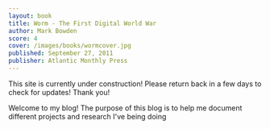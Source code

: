 ```yaml
---
layout: book
title: Worm - The First Digital World War
author: Mark Bowden
score: 4
cover: /images/books/wormcover.jpg
published: September 27, 2011
publisher: Atlantic Monthly Press
---
```


This site is currently under construction! Please return back in a few days to check for updates! Thank you!

Welcome to my blog! The purpose of this blog is to help me document different projects and research I've being doing